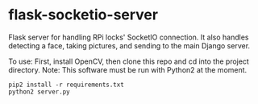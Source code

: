 # flask-socketio-server
Flask server for handling RPi locks' SocketIO connection.
It also handles detecting a face, taking pictures, and sending to the main
Django server.

To use:
First, install OpenCV, then clone this repo and cd into the project directory.
Note:  This software must be run with Python2 at the moment.

```
pip2 install -r requirements.txt
python2 server.py
```

